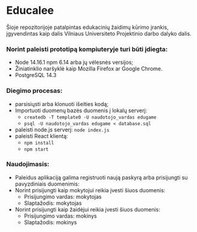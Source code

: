 # Educalee

Šioje repozitorijoje patalpintas edukacinių žaidimų kūrimo įrankis, įgyvendintas kaip dalis Vilniaus Universiteto Projektinio darbo dalyko dalis.

### Norint paleisti prototipą kompiuteryje turi būti įdiegta:

- Node 14.16.1 npm 6.14 arba jų vėlesnės versijos;
- Žiniatinklio naršyklė kaip Mozilla Firefox ar Google Chrome.
- PostgreSQL 14.3

### Diegimo procesas:
- parsisiųsti arba klonuoti išeities kodą;
- Importuoti duomenų bazės duomenis į lokalų serverį:
    - `createdb -T template0 -U naudotojo_vardas edugame`
    - `psql -U naudotojo_vardas edugame < database.sql`
- paleisti node.js serverį: `node index.js`
- paleisti React klientą: 
    - `npm install`
    - `npm start`

### Naudojimasis:
- Paleidus aplikaciją galima registruoti naują paskyrą arba prisijungti su pavyzdiniais duomenimis:
- Norint prisijungti kaip mokytojui reikia įvesti šiuos duomenis:
    - Prisijungimo vardas: mokytojas
    - Slaptažodis: mokytojas
- Norint prisijungti kaip žaidėjui reikia įvesti šiuos duomenis:
    - Prisijungimo vardas: mokinys
    - Slaptažodis: mokinys  
